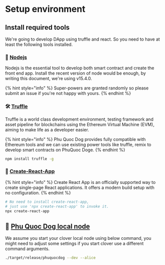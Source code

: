 # Setup environment

## Install required tools

We're going to develop DApp using truffle and react. So you need to have at least the following tools installed.

### 🍊 [Nodejs](https://nodejs.org)

Nodejs is the essential tool to develop both smart contract and create the front end app. Install the recent version of node would be enough, by writing this document, we're using v15.4.0.

{% hint style="info" %}
Super-powers are granted randomly so please submit an issue if you're not happy with yours.
{% endhint %}

### 🛠 [Truffle](https://www.trufflesuite.com/truffle)

Truffle is a world class development environment, testing framework and asset pipeline for blockchains using the Ethereum Virtual Machine \(EVM\), aiming to make life as a developer easier.

{% hint style="info" %}
Phu Quoc Dog provides fully compatible with Ethereum tools and we can use existing power tools like truffle, remix to develop smart contracts on PhuQuoc Doge.
{% endhint %}

```bash
npm install truffle -g
```

### 🍋 [Create-React-App](https://github.com/facebook/create-react-app)

{% hint style="info" %}
Create React App is an officially supported way to create single-page React applications. It offers a modern build setup with no configuration.
{% endhint %}

```bash
# No need to install create-react-app,
# just use 'npx create-react-app' to invoke it.
npx create-react-app
```

## 🚀 [Phu Quoc Dog local node](../../quick-start/local-node/)

We assume you start your clover local node using below command, you might need to adjust some settings if you start clover use a different command arguments.

```bash
./target/release/phuquocdog --dev --alice
```


